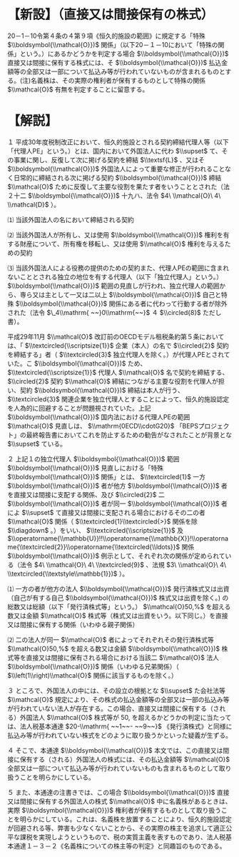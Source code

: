 # 【新設】（直接又は間接保有の株式）

20－1－10令第４条の４第９項《恒久的施設の範囲》に規定する「特殊 $\\boldsymbol{\\mathcal{O}})$ 関係」（以下20－１－10において「特殊の関係」という。）にあるかどうかを判定する場合 $\\boldsymbol{\\mathcal{O}})$ 直接又は間接に保有する株式には、そ $\\boldsymbol{\\mathcal{O}})$ 払込金額等の全部又は一部について払込み等が行われていないものが含まれるものとする。(注)名義株は、その実際の権利者が保有するものとして特殊の関係 $\\mathcal{O}$ 有無を判定することに留意する。

# 【解説】

１ 平成30年度税制改正において、恒久的施設とされる契約締結代理人等（以下「代理人PE」という。）とは、国内において外国法人に代わ $\\supset$ て、その事業に関し、反復して次に掲げる契約を締結 $\\textsf{L}$ 、又はそ $\\boldsymbol{\\mathcal{O}})$ 外国法人によって重要な修正が行われることなく日常的に締結される次に掲げる契約 $\\boldsymbol{\\mathcal{O}})$ 締結 $\\mathcal{O}$ ために反復して主要な役割を果たす者をいうこととされた（法２十二 $\\boldsymbol{\\mathcal{O}})$ 十九ハ、法令 $4\ \\mathcal{O}\ 4\ \\mathcal{D}$ ）。

⑴ 当該外国法人の名において締結される契約

⑵ 当該外国法人が所有し、又は使用 $\\boldsymbol{\\mathcal{O}})$ 権利を有する財産について、所有権を移転し、又は使用 $\\mathcal{O}$ 権利を与えるための契約

⑶ 当該外国法人による役務の提供のための契約また、代理人PEの範囲に含まれないこととされる独立の地位を有する代理人（以下「独立代理人」という。） $\\boldsymbol{\\mathcal{O}})$ 範囲の見直しが行われ、独立代理人の範囲から、専ら又は主として一又は二以上 $\\boldsymbol{\\mathcal{O}})$ 自己と特殊 $\\boldsymbol{\\mathcal{O}})$ 関係にある者に代わって行動する者が除外された（法令 $\_4\\mathrm{ ~~}0\\mathrm{~~}$ ４ $\\circled{8}$ ただし書）。

平成29年11月 $\\mathcal{O}$ 改訂前のOECDモデル租税条約第５条においては、「 $\\textcircled{\\scriptsize{1}}$ 企業（本人）の名で $\\circled{2}$ 契約を締結する」者（ $\\textcircled{3}$ 独立代理人を除く。）が代理人PEとされていた。こ $\\boldsymbol{\\mathcal{O}})$ ため、 $\\textcircled{\\scriptsize{1}}$ 代理人 $\\mathcal{O}$ 名で契約を締結する、 $\\circled{2}$ 契約 $\\mathcal{O}$ 締結につながる主要な役割を代理人が担い、契約 $\\boldsymbol{\\mathcal{O}})$ 締結は本人が行う、 $\\textcircled{3}$ 関連企業を独立代理人とすることによって、恒久的施設認定を人為的に回避することが問題視されていた。上記 $\\boldsymbol{\\mathcal{O}})$ 国内法における代理人PEの範囲 $\\mathcal{O}$ 見直しは、 $\\mathrm{0ECD\\cdotG20}$ 「BEPSプロジェクト」の最終報告書においてこれを防止するための勧告がなされたことが背景とな $\\supset$ ている。

２ 上記１の独立代理人 $\\boldsymbol{\\mathcal{O}})$ 範囲 $\\boldsymbol{\\mathcal{O}})$ 見直しにおける「特殊 $\\boldsymbol{\\mathcal{O}})$ 関係」とは、 $\\textcircled{1}$ 一方 $\\boldsymbol{\\mathcal{O}})$ 者が他方 $\\boldsymbol{\\mathcal{O}})$ 者を直接又は間接に支配する関係、及び $\\circled{2}$ 二 $\\boldsymbol{\\mathcal{O}})$ 者が同一 $\\boldsymbol{\\mathcal{O}})$ 者によ $\\supset$ て直接又は間接に支配される場合におけるその二の者 $\\mathcal{O}$ 関係（ $\\textcircled{1}\\textcircled{>}$ 関係を除 $\\diagdown$ 。）をいい、 $\\textcircled{\\scriptsize{1}}$ 及 $\\operatorname{\\mathbb{U}}!!\\operatorname{\\mathbb{X}}!\\operatorname{\\textcircled{2}}\\operatorname{\\textcircled{\\ldots}}$ 関係 $\\boldsymbol{\\mathcal{O}})$ 例示として、それぞれ次の関係が定められている（法令 $4\ \\mathcal{O}\ 4\ \\textcircled{9}$ 、法規 $3\ \\mathcal{O}\ 4\ \\textcircled{\\textstyle\\mathbb{1}})$ ）。

⑴ 一方の者が他方の法人 $\\boldsymbol{\\mathcal{O}})$ 発行済株式又は出資（自己が有する自己 $\\boldsymbol{\\mathcal{O}})$ 株式又は出資を除く。) の総数又は総額（以下「発行済株式等」という。） $\\mathcal{O}50,%$ を超える数又は金額 $\\mathcal{O}$ 株式等（株式又は出資をいう。以下同じ。）を直接又は間接に保有する関係（いわゆる親子関係）

⑵ 二の法人が同一 $\\mathcal{O}$ 者によってそれぞれその発行済株式等 $\\mathcal{O}50,%$ を超える数又は金額 $\\boldsymbol{\\mathcal{O}})$ 株式等を直接又は間接に保有される場合における当該二 $\\mathcal{O}$ 法人 $\\boldsymbol{\\mathcal{O}})$ 関係（いわゆる兄弟関係）（ $\\left(1\\right)\\mathcal{O}$ 関係に該当するものを除く。）

３ ところで、外国法人の中には、その設立の根拠とな $\\supset$ た会社法等 $\\mathcal{O}$ 規定により、その株式の払込金額等の全部又は一部の払込み等が行われていない法人が存在する。この場合、直接又は間接に保有する（される）外国法人 $\\mathcal{O}$ 株式等が $50,%$ を超えるかどうかの判定に当たっては、法人税基本通達 $20-\\mathrm{ ~~1~~- ~~9~~}$ 《発行済株式》と同様に払込み等が行われていない株式をどのように取り扱うかといった疑義が生ずる。

４ そこで、本通達 $\\boldsymbol{\\mathcal{O}})$ 本文では、この直接又は間接に保有する（される）外国法人の株式には、その払込金額等 $\\mathcal{O}$ 全部又は一部について払込み等が行われていないものも含まれるものとして取り扱うことを明らかにしている。

５ また、本通達の注書きでは、この場合 $\\boldsymbol{\\mathcal{O}})$ 直接又は間接に保有する外国法人の株式 $\\mathcal{O}$ 中に名義株があるときは、実際 $\\boldsymbol{\\mathcal{O}})$ 権利者が保有するものとして取り扱うことを明らかにしている。これは、名義株を放置することにより、恒久的施設認定が回避される等、弊害も少なくないことから、その実際の株主を追求して適正公平な課税を実現しようというもので、税の実質主義を表すものであり、法人税基本通達１－３－２《名義株についての株主等の判定》と同趣旨のものである。